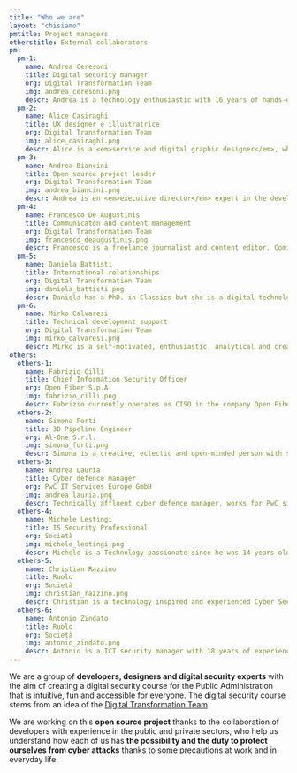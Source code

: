 ```yaml
---
title: "Who we are"
layout: "chisiamo"
pmtitle: Project managers
otherstitle: External collaborators
pm:
  pm-1:
    name: Andrea Ceresoni
    title: Digital security manager
    org: Digital Transformation Team
    img: andrea_ceresoni.png
    descr: Andrea is a technology enthusiastic with 16 years of hands-on of experience in Computer Security, Operating systems and Cloud security architectures. He has been working for e-commerce, telco an startup companies. At the moment is the “Security dude” for the Digital transformation Team.
  pm-2:
    name: Alice Casiraghi
    title: UX designer e illustratrice
    org: Digital Transformation Team
    img: alice_casiraghi.png
    descr: Alice is a <em>service and digital graphic designer</em>, whose work ranges from consulting to <em>design research</em>, to <em>branding</em>, graphics, UX and UI design. He lived in London and Shanghai and worked as a consultant around Asia (Hong Kong, Singapore) before returning to Italy to join the Digital Transformation Team.
  pm-3:
    name: Andrea Biancini
    title: Open source project leader
    org: Digital Transformation Team
    img: andrea_biancini.png
    descr: Andrea is en <em>executive director</em> expert in the development of <em>organizational culture</em>, in the definition of <em>strategy</em> and <em>innovation</em> and in organizational transformation. A graduate in Computer Science and enrolled in Psychology, Andrea has 15 years of experience with companies / institutes of international importance.
  pm-4:
    name: Francesco De Augustinis
    title: Communicaton and content management
    org: Digital Transformation Team
    img: francesco_deaugustinis.png
    descr: Francesco is a freelance journalist and content editor. Comics & graphic novels lover, he couldn’t help to take part to this crazy Security Awareness project!
  pm-5:
    name: Daniela Battisti
    title: International relationships
    org: Digital Transformation Team
    img: daniela_battisti.png
    descr: Daniela has a PhD. in Classics but she is a digital technology enthusiast. Daniela is Head of  the International Relations in the Digital Transformation Team.
  pm-6:
    name: Mirko Calvaresi
    title: Technical development support
    org: Digital Transformation Team
    img: mirko_calvaresi.png
    descr: Mirko is a self-motivated, enthusiastic, analytical and creative agile developer and architect with over 20 years software development experience.
others:
  others-1:
    name: Fabrizio Cilli
    title: Chief Information Security Officer
    org: Open Fiber S.p.A.
    img: fabrizio_cilli.png
    descr: Fabrizio currently operates as CISO in the company Open Fiber s.p.a., he’s a seasoned security manager with 20 years of on-field experience. Half of his career across the globe spanning from South America, Europe, Middle East and Far East, and his other half supporting complex digital transformation projects in the Telco, Public and Banking industry across Italy. During his three years in Accenture Security (Italy) he promoted and delivered projects for cloud and big data adoption as part of the Open Innovation initiative for the government and public sector.
  others-2:
    name: Simona Forti
    title: 3D Pipeline Engineer
    org: Al-One S.r.l.
    img: simona_forti.png
    descr: Simona is a creative, eclectic and open-minded person with strong technical background IT, as one of the few girls from the italian ethical hacking scene since late '90s. Recently moved back to Italy from Tokyo, to pursue a new challenge as a 3D Animation Pipeline Engineer in the movie industry, she’s enthusiastic to join this project and help make security awareness more accessible.
  others-3:
    name: Andrea Lauria
    title: Cyber defence manager
    org: PwC IT Services Europe GmbH
    img: andrea_lauria.png
    descr: Technically affluent cyber defence manager, works for PwC since 2018. Joined the team with enthusiasm, with the idea of presenting the security awareness under a different perspective. With 20 years of work experience is known for safeguarding against system and network intrusions by instituting security controls, maintaining governance, and fortifying equipment and infrastructure.
  others-4:
    name: Michele Lestingi
    title: IS Security Professional
    org: Società
    img: michele_lestingi.png
    descr: Michele is a Technology passionate since he was 14 years old with over 10 years of experience in Computer Security. In his expierince Michele have worked with law enforcement, Telco, financial institutions. Among the activities are Cybersecurity incident handling, malware analysis, research vulnerabilities. He is proud to be part of the "Security Awareness" Digital Trasformation Team project because it is the risk awareness the most important part of ensuring security.
  others-5:
    name: Christian Razzino
    title: Ruolo
    org: Società
    img: christian_razzino.png
    descr: Christian is a technology inspired and experienced Cyber Security professional with over 20 years hands-on experience, dealing with both offensive/defensive sides of security, in the Italian ethical hacking scene since half ’90. Electronic music lover and producer, with deep passion for synthesizers and retro computing, currently he operates as CISO in a private security company, leading a complex digital transformation to drive the company in cyber security field. He joined "Security Awareness" project to bring the field experience that the human factor can be the first vulnerability and the first security measure as well.
  others-6:
    name: Antonio Zindato
    title: Ruolo
    org: Società
    img: antonio_zindato.png
    descr: Antonio is a ICT security manager with 18 years of experience in information security, network and incident handling. Ha has been working for the most major telco company in Italy and today is a incident handler for the most great company of postal, banking and assurance service in Italy.
---
```


We are a group of **developers, designers and digital security experts** with the aim of creating a digital security course for the Public Administration that is intuitive, fun and accessible for everyone. The digital security course stems from an idea of the [Digital Transformation Team](https://teamdigitale.governo.it/en).

We are working on this **open source project** thanks to the collaboration of developers with experience in the public and private sectors, who help us understand how each of us has **the possibility and the duty to protect ourselves from cyber attacks** thanks to some precautions at work and in everyday life.
